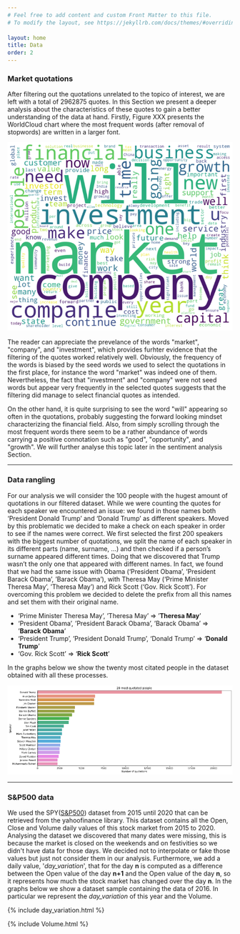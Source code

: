 ```yaml
---
# Feel free to add content and custom Front Matter to this file.
# To modify the layout, see https://jekyllrb.com/docs/themes/#overriding-theme-defaults

layout: home
title: Data
order: 2
---
```

### Market quotations
After filtering out the quotations unrelated to the topico of interest, we are left with a total of 2962875 quotes. In this Section we present a deeper analysis about the characteristics of these quotes to gain a better understanding of the data at hand. Firstly, Figure XXX presents the WorldCloud chart where the most frequent words (after removal of stopwords) are written in a larger font. 

![WordCloud chart of word frequency](./images/WordCloud.png "WordCloud chart")

The reader can appreciate the prevelance of the words "market", "company", and "investment", which provides furhter evidence that the filtering of the quotes worked relatively well. Obviously, the frequency of the words is biased by the seed words we used to select the quotations in the first place, for instance the word "market" was indeed one of them. Nevertheless, the fact that "investment" and "company" were not seed words but appear very frequently in the selected quotes suggests that the filtering did manage to select financial quotes as intended. 

On the other hand, it is quite surprising to see the word "will" appearing so often in the quotations, probably suggesting the forward looking mindset characterizing the financial field. Also, from simply scrolling through the most frequent words there seem to be a rather abundance of words carrying a positive connotation such as "good", "opportunity", and "growth". We will further analyse this topic later in the sentiment analysis Section. 

---

### Data rangling
For our analysis we will consider the 100 people with the hugest amount of quotations in our filtered dataset. While we were counting the quotes for each speaker we encountered an issue: we found in those names both ‘President Donald Trump’ and ‘Donald Trump’ as different speakers. Moved by this problematic we decided to make a check on each speaker in order to see if the names were correct. We first selected the first 200 speakers with the biggest number of quotations, we split the name of each speaker in its different parts (name, surname, …) and then checked if a person’s surname appeared different times. Doing that we discovered that Trump wasn’t the only one that appeared with different names. In fact, we found that we had the same issue with Obama (‘President Obama’, ’President Barack Obama’, ’Barack Obama’), with Theresa May (‘Prime Minister Theresa May’, ’Theresa May’) and Rick Scott (‘Gov. Rick Scott’). For overcoming this problem we decided to delete the prefix from all this names and set them with their original name.
-	‘Prime Minister Theresa May’, ’Theresa May’ =>  ’__Theresa May__’
-	‘President Obama’, ’President Barack Obama’, ’Barack Obama’ =>  ’__Barack Obama__’
-	‘President Trump’, ’President Donald Trump’, ‘Donald Trump’ =>  ‘__Donald Trump__’
-	‘Gov. Rick Scott’ => ‘__Rick Scott__’

In the graphs below we show the twenty most citated people in the dataset obtained with all these processes.

![20 most quotated people](./images/data.png "20 most quotated people")

---


### S&P500 data
We used the SPY([S&P500](https://en.wikipedia.org/wiki/S%26P_500)) dataset from 2015 until 2020 that can be retrieved from the yahoofinance library. This dataset contains all the Open, Close and Volume daily values of this stock market from 2015 to 2020. Analysing the dataset we discovered that many dates were missing, this is because the market is closed on the weekends and on festivities so we didn't have data for those days. We decided not to interpolate or fake those values but just not consider them in our analysis. Furthermore, we add a daily value, '_day_variation_', that for the day __n__ is computed as a difference between the Open value of the day __n+1__ and the Open value of the day __n__, so it represents how much the stock market has changed over the day __n__. In the graphs below we show a dataset sample containing the data of 2016. In particular we represent the _day_variation_ of this year and the Volume.

{% include day_variation.html %}

{% include Volume.html %}





